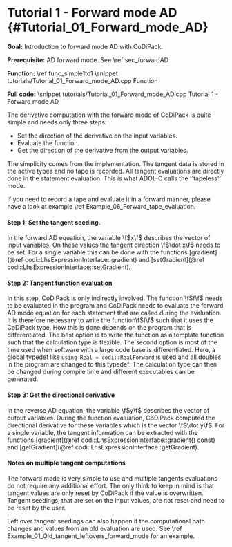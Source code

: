 Tutorial 1 - Forward mode AD {#Tutorial_01_Forward_mode_AD}
=======

**Goal:** Introduction to forward mode AD with CoDiPack.

**Prerequisite:** AD forward mode. See \ref sec_forwardAD

**Function:** \ref func_simple1to1
\snippet tutorials/Tutorial_01_Forward_mode_AD.cpp Function

**Full code:**
\snippet tutorials/Tutorial_01_Forward_mode_AD.cpp Tutorial 1 - Forward mode AD

The derivative computation with the forward mode of CoDiPack is quite simple and needs only three steps:
  - Set the direction of the derivative on the input variables.
  - Evaluate the function.
  - Get the direction of the derivative from the output variables.

The simplicity comes from the implementation. The tangent data is stored in the active types and no tape is recorded.
All tangent evaluations are directly done in the statement evaluation. This is what ADOL-C calls the ''tapeless'' mode.

If you need to record a tape and evaluate it in a forward manner, please have a look at example \ref Example_06_Forward_tape_evaluation.

#### Step 1: Set the tangent seeding.

In the forward AD equation, the variable \f$x\f$ describes the vector of input variables. On these values the tangent
direction \f$\dot x\f$ needs to be set. For a single variable this can be done with the functions
[gradient](@ref codi::LhsExpressionInterface::gradient) and [setGradient](@ref codi::LhsExpressionInterface::setGradient).

#### Step 2: Tangent function evaluation

In this step, CoDiPack is only indirectly involved. The function \f$f\f$ needs to be evaluated in the program and CoDiPack
needs to evaluate the forward AD mode equation for each statement that are called during the evaluation. It is therefore
necessary to write the function\f$f\f$ such that it uses the CoDiPack type. How this is done depends on the program that
is differentiated. The best option is to write the function as a template function such that the calculation type is
flexible. The second option is most of the time used when software with a large code base is differentiated. Here, a
global typedef like `using Real = codi::RealForward` is used and all doubles in the program are changed to this typedef.
The calculation type can then be changed during compile time and different executables can be generated.

#### Step 3: Get the directional derivative

In the reverse AD equation, the variable \f$y\f$ describes the vector of output variables. During the function
evaluation, CoDiPack computed the directional derivative for these variables which is the vector \f$\dot y\f$. For a
single variable, the tangent information can be extracted with the functions
[gradient](@ref codi::LhsExpressionInterface::gradient() const) and
[getGradient](@ref codi::LhsExpressionInterface::getGradient).

#### Notes on multiple tangent computations ####

The forward mode is very simple to use and multiple tangents evaluations do not require any additional effort. The only
think to keep in mind is that tangent values are only reset by CoDiPack if the value is overwritten. Tangent seedings,
that are set on the input values, are not reset and need to be reset by the user.

Left over tangent seedings can also happen if the computational path changes and values from an old evaluation are used.
See \ref Example_01_Old_tangent_leftovers_forward_mode for an example.
